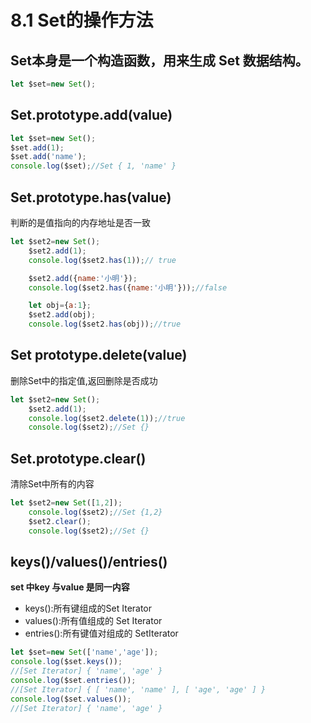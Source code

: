 # 8.1 Set的操作方法

## Set本身是一个构造函数，用来生成 Set 数据结构。
```js
let $set=new Set();
```

## Set.prototype.add(value)
```js
let $set=new Set();
$set.add(1);
$set.add('name');
console.log($set);//Set { 1, 'name' }
```

## Set.prototype.has(value)
判断的是值指向的内存地址是否一致
```js
let $set2=new Set();
    $set2.add(1);
    console.log($set2.has(1));// true

    $set2.add({name:'小明'});
    console.log($set2.has({name:'小明'}));//false

    let obj={a:1};
    $set2.add(obj);
    console.log($set2.has(obj));//true
```

## Set prototype.delete(value)
删除Set中的指定值,返回删除是否成功
```js
let $set2=new Set();
    $set2.add(1);
    console.log($set2.delete(1));//true
    console.log($set2);//Set {}
```

## Set.prototype.clear()
清除Set中所有的内容
```js
let $set2=new Set([1,2]);
    console.log($set2);//Set {1,2}
    $set2.clear();
    console.log($set2);//Set {}
```

## keys()/values()/entries()
**set 中key 与value 是同一内容**

* keys():所有键组成的Set Iterator
* values():所有值组成的 Set Iterator
* entries():所有键值对组成的 SetIterator

```js
let $set=new Set(['name','age']);
console.log($set.keys());
//[Set Iterator] { 'name', 'age' }
console.log($set.entries());
//[Set Iterator] { [ 'name', 'name' ], [ 'age', 'age' ] }
console.log($set.values());
//[Set Iterator] { 'name', 'age' }
```